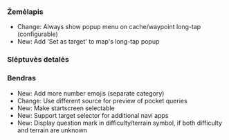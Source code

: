 ### Žemėlapis
- Change: Always show popup menu on cache/waypoint long-tap (configurable)
- New: Add 'Set as target' to map's long-tap popup

### Slėptuvės detalės

### Bendras
- New: Add more number emojis (separate category)
- Change: Use different source for preview of pocket queries
- New: Make startscreen selectable
- New: Support target selector for additional navi apps
- New: Display question mark in difficulty/terrain symbol, if both difficulty and terrain are unknown
